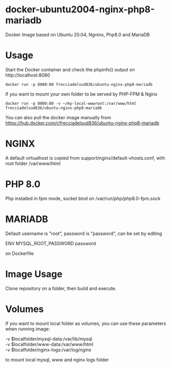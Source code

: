 # docker-ubuntu2004-nginx-php8-mariadb
Docker Image based on Ubuntu 20.04, Ngninx, Php8.0 and MariaDB

# Usage
Start the Docker container and check the phpinfo() output on http://localhost:8080

    docker run -p 8080:80 frecciadelsud836/ubuntu-nginx-php8-mariadb

If you want to mount your own folder to be served by PHP-FPM & Nginx

    docker run -p 8080:80 -v ~/my-local-wwwroot:/var/www/html frecciadelsud836/ubuntu-nginx-php8-mariadb

You can also pull the docker image manually from https://hub.docker.com/r/frecciadelsud836/ubuntu-nginx-php8-mariadb

# NGINX
A default virtualhost is copied from support/nginx/default-vhosts.conf, with root folder /var/www/html

# PHP 8.0
Php installed in fpm mode, socket bind on /var/run/php/php8.0-fpm.sock

# MARIADB
Default username is "root", password is "password", can be set by editing

ENV MYSQL_ROOT_PASSWORD password

on Dockerfile

# Image Usage
Clone repository on a folder, then build and execute.

# Volumes
If you want to mount local folder as volumes, you can use these parameters when running image:

-v $localfolder/mysql-data:/var/lib/mysql \
-v $localfolder/www-data:/var/www/html \
-v $localfolder/nginx-logs:/var/log/nginx 

to mount local mysql, www and nginx logs folder
